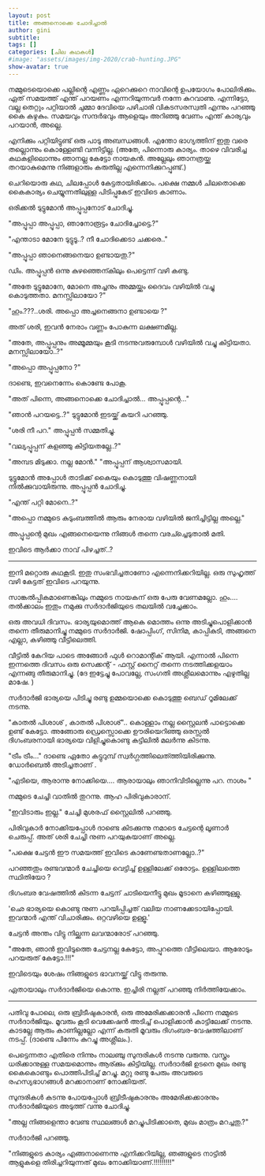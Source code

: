 ```yaml
---
layout: post
title: അങ്ങനൊക്കെ ചോദിച്ചാല്‍
author: gini
subtitle: 
tags: []
categories: [ചില കഥകള്‍]
#image: "assets/images/img-2020/crab-hunting.JPG"
show-avatar: true
---
```


നമ്മുടെയൊക്കെ പല്ലിന്റെ എണ്ണം ഏറെക്കുറെ നാവിന്റെ ഉപയോഗം പോലിരിക്കും. ഏത് സമയത്ത് എന്ത് പറയണം എന്നറിയുന്നവര്‍ നന്നേ കുറവാണു. എന്നിട്ടോ, വല്ല തെറ്റും പറ്റിയാല്‍ ചുമ്മാ ദേവിയെ പഴിചാരി വികടസരസ്വതി എന്നും പറഞ്ഞു കൈ കഴുകും. സമയവും സന്ദര്‍ഭവും ആളെയും അറിഞ്ഞു വേണം എന്ത് കാര്യവും പറയാന്‍, അല്ലെ.

എനിക്കും പറ്റിയിട്ടുണ്ട് ഒരു പാടു അബന്ധങ്ങള്‍. എന്തോ ഭാഗ്യത്തിന് ഇതു വരെ തല്ലൊന്നും കൊള്ളേണ്ടി വന്നിട്ടില്ല. (അതേ, പിന്നൊരു കാര്യം. താഴെ വിവരിച്ച കഥകളിലൊന്നും ഞാനല്ല കേട്ടോ നായകന്‍. അല്ലേലും ഞാനത്രയ്ക്കു തറയാകുമെന്നു നിങ്ങളാരും കരുതില്ല എന്നെനിക്കുറപ്പുണ്ട്.)

ചെറിയൊരു കഥ, ചിലപ്പോള്‍ കേട്ടതായിരിക്കാം. പക്ഷെ നമ്മള്‍ ചിലതൊക്കെ കൈകാര്യം ചെയ്യുന്നതിലുള്ള പിടിപ്പുകേട് ഇവിടെ കാണാം.

ഒരിക്കല്‍ ടുട്ടുമോന്‍ അപ്പൂപ്പനോട്‌ ചോദിച്ചു.

"അപ്പൂപ്പാ അപ്പൂപ്പാ, ഞാനോരൂട്ടം ചോദിച്ചോട്ടെ.?"

"എന്താടാ മോനേ ടുട്ടുടൂ..? നീ ചോദിക്കെടാ ചക്കരെ.."

"അപ്പൂപ്പാ ഞാനെങ്ങനെയാ ഉണ്ടായതു.?"

ഡിം. അപ്പൂപ്പന്‍ ഒന്നു കുഴഞ്ഞെന്കിലും പെട്ടെന്ന് വഴി കണ്ടു.

"അതേ ടുട്ടുമോനേ, മോനെ അച്ചനും അമ്മയ്ക്കും ദൈവം വഴിയില്‍ വച്ചു കൊടുത്തതാ. മനസ്സിലായോ ?"

"ഹും.???..ശരി. അപ്പൊ അച്ചനെങ്ങനാ ഉണ്ടായെ ?"

അത് ശരി, ഇവന്‍ നേരാം വണ്ണം പോകുന്ന ലക്ഷണമില്ല.

"അതേ, അപ്പൂപ്പനും അമ്മൂമ്മയും കൂടി നടന്നുവരുമ്പോള്‍ വഴിയില്‍ വച്ചു കിട്ടിയതാ. മനസ്സിലായോ..?"

"അപ്പൊ അപ്പൂപ്പനോ ?"

ദാണ്ടെ, ഇവനെന്നേം കൊണ്ടേ പോകൂ.

"അത് പിന്നെ, അങ്ങനൊക്കെ ചോദിച്ചാല്‍... അപ്പൂപ്പന്റെ..."

"ഞാന്‍ പറയട്ടെ..?" ടുട്ടുമോന്‍ ഇടയ്ക്ക് കയറി പറഞ്ഞു.

"ശരി നീ പറ." അപ്പൂപ്പന്‍ സമ്മതിച്ചു.

"വല്യപ്പൂപ്പന് കളഞ്ഞു കിട്ടിയതല്ലേ..?"

"അമ്പട മിടുക്കാ. നല്ല മോന്‍." "അപ്പൂപ്പന് ആശ്വാസമായി.

ടുട്ടുമോന്‍ അപ്പോള്‍ താടിക്ക് കൈയും കൊടുത്തു വിഷണ്ണനായി നില്‍ക്കുവായിരുന്നു. അപ്പൂപ്പന്‍ ചോദിച്ചു.

"എന്ത് പറ്റി മോനെ..?"

"അപ്പൊ നമ്മുടെ കുടുംബത്തില്‍ ആരും നേരായ വഴിയില്‍ ജനിച്ചിട്ടില്ല അല്ലെ."

അപ്പൂപ്പന്റെ മുഖം എങ്ങനെയെന്നു നിങ്ങള്‍ തന്നെ വരച്ച്ചെടുതാല്‍ മതി.

ഇവിടെ ആര്‍ക്കാ നാവ് പിഴച്ചത്..?

---------------------------------------------------------

ഇനി മറ്റൊരു കഥകൂടി. ഇതു സംഭവിച്ചതാണോ എന്നെനിക്കറിയില്ല. ഒരു സുഹൃത്ത് വഴി കേട്ടത് ഇവിടെ പറയുന്നു.

സാങ്കല്‍പ്പികമാണെങ്കിലും നമ്മുടെ നായകന് ഒരു പേരു വേണമല്ലോ. ഹും.... തല്‍ക്കാലം ഇതും നമുക്കു സര്‍ദാര്‍ജിയുടെ തലയില്‍ വച്ചേക്കാം.

ഒരു അവധി ദിവസം. ഭാര്യയുമൊത്ത് ആകെ മൊത്തം ഒന്നു അടിച്ചുപൊളിക്കാന്‍ തന്നെ തീരുമാനിച്ചു നമ്മുടെ സര്‍ദാര്‍ജി. ഷോപ്പിംഗ്‌, സിനിമ, കാപ്പികുടി, അങ്ങനെ എല്ലാ, കഴിഞ്ഞു വീട്ടിലെത്തി.

വീട്ടില്‍ കേറിയ പാടെ അങ്ങോര്‍ ഫുള്‍ റൊമാന്റിക്‌ ആയി. എന്നാല്‍ പിന്നെ ഇന്നത്തെ ദിവസം ഒരു സെക്കന്റ്‌ - ഫസ്റ്റ് നൈറ്റ്‌ തന്നെ നടത്തിക്കളയാം എന്നങ്ങു തീരുമാനിച്ചു. (ദേ ഇട്ടേച്ചു പോവല്ലേ, സംഗതി അശ്ലീലമൊന്നും എഴുതില്ല മാഷേ. )

സര്‍ദാര്‍ജി ഭാര്യയെ പിടിച്ചു രണ്ടു ഉമ്മയൊക്കെ കൊടുത്തു ബെഡ് റൂമിലേക്ക്‌ നടന്നു.

"കാതല്‍ പിശാശ്‌ , കാതല്‍ പിശാശ്‌".. കൊള്ളാം നല്ല സ്റ്റൈലന്‍ പാട്ടൊക്കെ ഉണ്ട് കേട്ടോ. അങ്ങോരു ഡ്രെസ്സൊക്കെ ഊരിയെറിഞ്ഞു ഒരസ്സല്‍ ദിഗംബരനായി ഭാര്യയെ വിളിച്ചുകൊണ്ടു കട്ടിലില്‍ മലര്‍ന്നു കിടന്നു.

"ട്രീം ട്രീം..." ദാണ്ടെ ഏതോ കട്ടുറുമ്പ് സ്വര്‍ഗ്ഗത്തിലെത്ത്തിയിരിക്കുന്നു. ഡോര്‍ബെല്‍ അടിച്ചതാണ് .

"എടിയെ, ആരാന്നു നോക്കിയെ.... ആരായാലും ഞാനിവിടില്ലെന്നു പറ. നാശം "

നമ്മുടെ ചേച്ചി വാതില്‍ തുറന്നു. ആഹ പിരിവുകാരാന്.

"ഇവിടാരും ഇല്ല." ചേച്ചി മുശരഫ്‌ സ്റ്റൈലില്‍ പറഞ്ഞു.

പിരിവുകാര്‍ നോക്കിയപ്പോള്‍ ദാണ്ടെ കിടക്കുന്നു നമാടെ ചേട്ടന്റെ ലൂണാര്‍ ചെരുപ്പ്. അത് ശരി ചേച്ചി നുണ പറയുകയാണ്‌ അല്ലെ.

"പക്ഷെ ചേട്ടന്‍ ഈ സമയത്ത് ഇവിടെ കാണേണ്ടതാണല്ലോ..?"

പറഞ്ഞതും രണ്ടവന്മാര്‍ ചേച്ചിയെ വെട്ടിച്ച് ഉള്ളിലേക്ക് ഒരോട്ടം. ഉള്ളിലത്തെ സ്ഥിതിയോ ?

ദിഗംബര വേഷത്തില്‍ കിടന്ന ചേട്ടന് ചാടിയെനീട്ടു മുഖം മൂടാനെ കഴിഞ്ഞുള്ളു.

'ഛെ ഭാര്യയെ കൊണ്ടു നുണ പറയിപ്പിച്ചത് വലിയ നാണക്കേടായിപ്പോയി. ഇവന്മാര്‍ എന്ത് വിചാരിക്കും. ഒറ്റവഴിയെ ഉള്ളൂ.'

ചേട്ടന്‍ അന്തം വിട്ടു നില്ക്കുന്ന ലവന്മാരോട് പറഞ്ഞു.

"അതേ, ഞാന്‍ ഇവിടുത്തെ ചേട്ടനല്ല കേട്ടോ, അപ്പുറത്തെ വീട്ടിലെയാ. ആരോടും പറയരുത് കേട്ടോ.!!!"

ഇവിടെയും ശേഷം നിങ്ങളുടെ ഭാവനയ്ക്ക് വിട്ടു തരുന്നു.

ഏതായാലും സര്‍ദാര്‍ജിയെ കൊന്നു. ഇച്ചിരി നല്ലത് പറഞ്ഞു നിര്‍ത്തിയേക്കാം.

---------------------------------------------------------

പതിവു പോലെ, ഒരു ബ്രിടീഷുകാരന്‍, ഒരു അമേരിക്കക്കാരന്‍ പിന്നെ നമ്മുടെ സര്‍ദാര്‍ജിയും. മൂവരും കൂടി വെക്കേഷന്‍ അടിച്ച് പൊളിക്കാന്‍ കാട്ടിലേക്ക് നടന്നു. കാടല്ലേ ആരും കാണില്ലല്ലോ എന്ന് കരുതി മൂവരും ദിഗംബര-വേഷത്തിലാണ് നടപ്പ്. (ദാണ്ടെ പിന്നേം കുറച്ചു അശ്ലീലം.).

പെട്ടെന്നതാ എതിരെ നിന്നും നാലഞ്ചു സുന്ദരികള്‍ നടന്നു വരുന്നു. വസ്ത്രം ധരിക്കാനുള്ള സമയമൊന്നും ആര്ക്കും കിട്ടിയില്ല. സര്‍ദാര്‍ജി ഉടനെ മുഖം രണ്ടു കൈകൊണ്ടും പൊത്തിപിടിച്ച്‌ മറച്ചു. മറ്റു രണ്ടു പേരും അവരുടെ രഹസ്യഭാഗങ്ങള്‍ മറക്കാനാണ് നോക്കിയത്.

സുന്ദരികള്‍ കടന്നു പോയപ്പോള്‍ ബ്രിടീഷുകാരനും അമേരിക്കക്കാരനും സര്‍ദാര്‍ജിയുടെ അടുത്ത് വന്നു ചോദിച്ചു.

"അല്ല നിങ്ങളെന്താ വേണ്ട സ്ഥലങ്ങള്‍ മറച്ചുപിടിക്കാതെ, മുഖം മാത്രം മറച്ചതു.?"

സര്‍ദാര്‍ജി പറഞ്ഞു.

"നിങ്ങളുടെ കാര്യം എങ്ങനാണെന്നു എനിക്കറിയില്ല, ഞങ്ങളുടെ നാട്ടില്‍ ആളുകളെ തിരിച്ചറിയുന്നത്‌ മുഖം നോക്കിയാണ്.!!!!!!!!!"